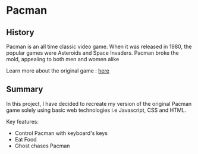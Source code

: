 # Pacman 
## History

Pacman is an all time classic video game.
When it was released in 1980, the popular games were Asteroids and Space Invaders.
Pacman broke the mold, appealing to both men and women alike

Learn more about the original game : [here](https://en.wikipedia.org/wiki/Pac-Man)

## Summary

In this project, I have decided to recreate my version of the original Pacman game solely using basic web technologies i.e
Javascript, CSS and HTML.

Key features:
* Control Pacman with keyboard's keys
* Eat Food  
* Ghost chases Pacman

